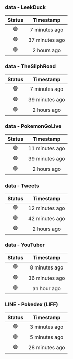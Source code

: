 ### data - LeekDuck
| Status | Timestamp |
|:------:|:---------:|
| 🟢 | 7 minutes ago |
| 🟢 | 37 minutes ago |
| 🟢 | 2 hours ago |

### data - TheSilphRoad
| Status | Timestamp |
|:------:|:---------:|
| 🟢 | 7 minutes ago |
| 🟢 | 39 minutes ago |
| 🟢 | 2 hours ago |

### data - PokemonGoLive
| Status | Timestamp |
|:------:|:---------:|
| 🟢 | 11 minutes ago |
| 🟢 | 39 minutes ago |
| 🟢 | 2 hours ago |

### data - Tweets
| Status | Timestamp |
|:------:|:---------:|
| 🟢 | 12 minutes ago |
| 🟢 | 42 minutes ago |
| 🟢 | 2 hours ago |

### data - YouTuber
| Status | Timestamp |
|:------:|:---------:|
| 🟢 | 8 minutes ago |
| 🟢 | 36 minutes ago |
| 🟢 | an hour ago |

### LINE - Pokedex (LIFF)
| Status | Timestamp |
|:------:|:---------:|
| 🟢 | 3 minutes ago |
| 🟢 | 5 minutes ago |
| 🟢 | 28 minutes ago |

